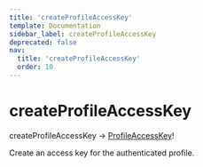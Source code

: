 ```yaml
---
title: 'createProfileAccessKey'
template: Documentation
sidebar_label: createProfileAccessKey
deprecated: false
nav:
  title: 'createProfileAccessKey'
  order: 10
---
```


# createProfileAccessKey

<div className="pb-4 font-roboto-slab text-lg"><span className="font-bold">createProfileAccessKey</span> <span style={{'fontWeight':400,'fontSize':'0.85em'}}> &rarr; <a href="/guardrails/docs/reference/graphql/object/ProfileAccessKey">ProfileAccessKey</a>!</span>
</div>



Create an access key for the authenticated profile.